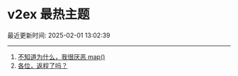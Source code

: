# v2ex 最热主题

最近更新时间: 2025-02-01 13:02:39

--- 
1. [不知道为什么，我很厌恶 map()](https://www.v2ex.com/t/1108464) 
2. [各位，返程了吗？](https://www.v2ex.com/t/1108470) 
